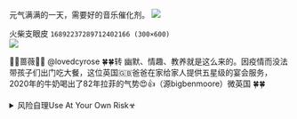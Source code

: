 元气满满的一天，需要好的音乐催化剂。
![](http://static3.qianqian.com/web/down_load_app/img/3.jpg)

火柴支眼皮
`16892237289712402166 (300×600)`<br>
![](https://tpc.googlesyndication.com/simgad/16892237289712402166?sqp=4sqPyQQ7QjkqNxABHQAAtEIgASgBMAk4A0DwkwlYAWBfcAKAAQGIAQGdAQAAgD-oAQGwAYCt4gS4AV_FAS2ynT4)

🍃🌸蔷薇🌸🍃
@lovedcyrose
🍀🍀转  幽默、情趣、教养就是这么来的。因疫情而没法带孩子们出门吃大餐，这位英国🇬🇧爸爸在家给家人提供五星级的宴会服务，2020年的牛奶喝出了82年拉菲的气势😍👍（源bigbenmoore）微英国 🍀🍀

<details><summary>风险自理Use At Your Own Risk☣</summary>

### 消失的任zq：zg为何容不下一位忠诚的批评者
https://cn.nytimes.com/china/20200331/china-ren-zhiqiang-censorship/

去年12月，任zq举办了一个他的木雕作品展览，这是他退休后的晚年爱好，越来越严格的s查zd使他无事可做。

任zq跟朋友们解释，这是行为艺术，

任zq不是激进分子——他是有几十年d龄的忠诚的gcd员，是一家g企的前领d人，而且是zg一些最有q势的zz人物的朋友。

如果他因言l而受到惩罚，这表明现在的zg领d层不会容忍批评，无论它多么合理。

他的母亲与朝xdc者金rc是同学，在一张照片中，金rc抱着襁褓中的任zq。

“我作为这项政策的建议人之一，当然不同意他的意见，”俞zs写道。“但他坦诚的直言，充满哲理的论述，给我留下了深刻的印象。会后，我对有关同志讲，你们不要对他——任zq的发言反感，要认真研究其中合理的地方。”

任zq赢得了zfg员的尊重，因为他们逐渐认识到他的批评是真心的。他经常跟人说，异议是ag主义的最高形式。

“比如说他的较劲、较真，”在西方以弗兰克·宁(Frank Ning)这个名字为人所知的宁g宁说。“打破砂锅问到底，爱钻研还特自信，老是先天下之忧而忧的态度。”

他因付款纠纷起诉过两个部w，一位bjs长因此宣称，一个起诉zf的公司不应该继续存在下去。

“任何gj的q力都是贪婪的，都必须纳入到mz的监督之下，”他在自传中写道。“否则q力就会被滥用，并将让所有人遭受损失。”

### zg疫情数字成谜 七十年的数据zz学
https://www.rfa.org/mandarin/yataibaodao/huanjing/wy-03302020102653.html

公开的不如内部的，内部的不如m密的，m密的不如j密的，j密的不如最高j密的。

### 苏晓康：“人群圩田”——“云极q
https://2newcenturynet.blogspot.com/2020/03/blog-post_415.html
</details>
